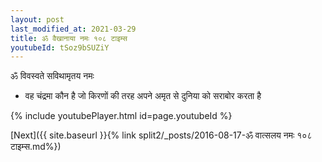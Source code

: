 ```yaml
---
layout: post
last_modified_at: 2021-03-29
title: ॐ वैखानाया नमः १०८ टाइम्स
youtubeId: tSoz9bSUZiY
---
```

 
 
 ॐ विवस्वते सविथामृतय नमः  
 
 -  वह चंद्रमा कौन है जो किरणों की तरह अपने अमृत से दुनिया को सराबोर करता है 
 
  
 
  
 
 
 
 
 
 


{% include youtubePlayer.html id=page.youtubeId %}
 
[Next]({{ site.baseurl }}{% link  split2/_posts/2016-08-17-ॐ वात्सलय नमः १०८ टाइम्स.md%})
 
